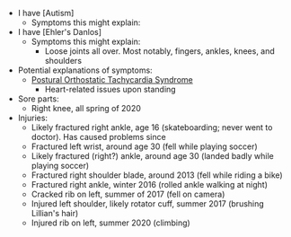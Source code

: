 - I have [Autism]
    - Symptoms this might explain: 
- I have [Ehler's Danlos]
    - Symptoms this might explain:
        - Loose joints all over. Most notably, fingers, ankles, knees, and shoulders
- Potential explanations of symptoms:
    - [Postural Orthostatic Tachycardia Syndrome](https://www.dinet.org/info/pots/pots-an-overview-r95/)
        - Heart-related issues upon standing
- Sore parts:
    - Right knee, all spring of 2020
- Injuries:
    - Likely fractured right ankle, age 16 (skateboarding; never went to doctor). Has caused problems since
    - Fractured left wrist, around age 30 (fell while playing soccer)
    - Likely fractured (right?) ankle, around age 30 (landed badly while playing soccer)
    - Fractured right shoulder blade, around 2013 (fell while riding a bike)
    - Fractured right ankle, winter 2016 (rolled ankle walking at night)
    - Cracked rib on left, summer of 2017 (fell on camera)
    - Injured left shoulder, likely rotator cuff, summer 2017 (brushing Lillian's hair)
    - Injured rib on left, summer 2020 (climbing)
